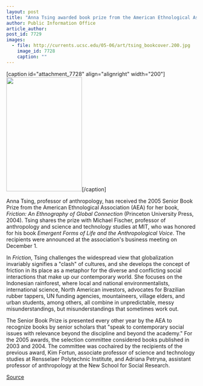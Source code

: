 ```yaml
---
layout: post
title: "Anna Tsing awarded book prize from the American Ethnological Association"
author: Public Information Office
article_author: 
post_id: 7729
images:
  - file: http://currents.ucsc.edu/05-06/art/tsing_bookcover.200.jpg
    image_id: 7728
    caption: ""
---
```


[caption id="attachment_7728" align="alignright" width="200"]<a href="http://dev-ucsc-news.pantheonsite.io/wp-content/uploads/2005/12/tsing_bookcover.200.jpg"><img class="size-full wp-image-7728" src="http://dev-ucsc-news.pantheonsite.io/wp-content/uploads/2005/12/tsing_bookcover.200.jpg" alt="" width="200" height="303" /></a>[/caption]
<a name="content" id="content"></a>
<p>
  Anna Tsing, professor of anthropology, has received the 2005 Senior Book Prize from the American Ethnological Association (AEA) for her book, <i>Friction: An Ethnography of Global Connection</i> (Princeton University Press, 2004). Tsing shares the prize with Michael Fischer, professor of anthropology and science and technology studies at MIT, who was honored for his book <i>Emergent Forms of Life and the Anthropological Voice</i>. The recipients were announced at the association's business meeting on December 1.
</p>
<p>
  In <i>Friction</i>, Tsing challenges the widespread view that globalization invariably signifies a "clash" of cultures, and she develops the concept of friction in its place as a metaphor for the diverse and conflicting social interactions that make up our contemporary world. She focuses on the Indonesian rainforest, where local and national environmentalists, international science, North American investors, advocates for Brazilian rubber tappers, UN funding agencies, mountaineers, village elders, and urban students, among others, all combine in unpredictable, messy misunderstandings, but misunderstandings that sometimes work out.
</p>
<p>
  The Senior Book Prize is presented every other year by the AEA to recognize books by senior scholars that "speak to contemporary social issues with relevance beyond the discipline and beyond the academy." For the 2005 awards, the selection committee considered books published in 2003 and 2004. The committee was cochaired by the recipients of the previous award, Kim Fortun, associate professor of science and technology studies at Rensselaer Polytechnic Institute, and Adriana Petryna, assistant professor of anthropology at the New School for Social Research.<br>
</p>
<p><a href="http://www1.ucsc.edu/currents/05-06/12-05/awards-tsing.asp" title="Permalink to awards-tsing">Source</a></p>
